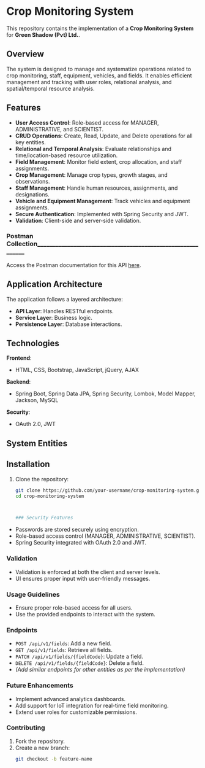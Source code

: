 # Crop Monitoring System

This repository contains the implementation of a **Crop Monitoring System** for **Green Shadow (Pvt) Ltd.**. 

## Overview

The system is designed to manage and systematize operations related to crop monitoring, staff, equipment, vehicles, and fields. It enables efficient management and tracking with user roles, relational analysis, and spatial/temporal resource analysis.

## Features

- **User Access Control**: Role-based access for MANAGER, ADMINISTRATIVE, and SCIENTIST.
- **CRUD Operations**: Create, Read, Update, and Delete operations for all key entities.
- **Relational and Temporal Analysis**: Evaluate relationships and time/location-based resource utilization.
- **Field Management**: Monitor field extent, crop allocation, and staff assignments.
- **Crop Management**: Manage crop types, growth stages, and observations.
- **Staff Management**: Handle human resources, assignments, and designations.
- **Vehicle and Equipment Management**: Track vehicles and equipment assignments.
- **Secure Authentication**: Implemented with Spring Security and JWT.
- **Validation**: Client-side and server-side validation.


### Postman Collection____________________________________________________________

Access the Postman documentation for this API [here](https://documenter.getpostman.com/view/36300872/2sAYBbco3u).

## Application Architecture

The application follows a layered architecture:
- **API Layer**: Handles RESTful endpoints.
- **Service Layer**: Business logic.
- **Persistence Layer**: Database interactions.

## Technologies

**Frontend**:
- HTML, CSS, Bootstrap, JavaScript, jQuery, AJAX

**Backend**:
- Spring Boot, Spring Data JPA, Spring Security, Lombok, Model Mapper, Jackson, MySQL

**Security**:
- OAuth 2.0, JWT

## System Entities

 

## Installation

1. Clone the repository:
   ```bash
   git clone https://github.com/your-username/crop-monitoring-system.git
   cd crop-monitoring-system



   ### Security Features
- Passwords are stored securely using encryption.
- Role-based access control (MANAGER, ADMINISTRATIVE, SCIENTIST).
- Spring Security integrated with OAuth 2.0 and JWT.

### Validation
- Validation is enforced at both the client and server levels.
- UI ensures proper input with user-friendly messages.

### Usage Guidelines
- Ensure proper role-based access for all users.
- Use the provided endpoints to interact with the system.

### Endpoints
- `POST /api/v1/fields`: Add a new field.
- `GET /api/v1/fields`: Retrieve all fields.
- `PATCH /api/v1/fields/{fieldCode}`: Update a field.
- `DELETE /api/v1/fields/{fieldCode}`: Delete a field.
- *(Add similar endpoints for other entities as per the implementation)*

### Future Enhancements
- Implement advanced analytics dashboards.
- Add support for IoT integration for real-time field monitoring.
- Extend user roles for customizable permissions.

### Contributing
1. Fork the repository.
2. Create a new branch:
   ```bash
   git checkout -b feature-name

